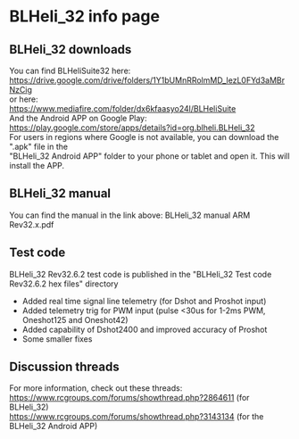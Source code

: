 # BLHeli_32 info page  

## BLHeli_32 downloads  

You can find BLHeliSuite32 here:   
https://drive.google.com/drive/folders/1Y1bUMnRRolmMD_lezL0FYd3aMBrNzCig   
or here:   
https://www.mediafire.com/folder/dx6kfaasyo24l/BLHeliSuite   
And the Android APP on Google Play:   
https://play.google.com/store/apps/details?id=org.blheli.BLHeli_32  
For users in regions where Google is not available, you can download the ".apk" file in the  
"BLHeli_32 Android APP" folder to your phone or tablet and open it. This will install the APP.  

## BLHeli_32 manual

You can find the manual in the link above: BLHeli_32 manual ARM Rev32.x.pdf

## Test code

BLHeli_32 Rev32.6.2 test code is published in the "BLHeli_32 Test code Rev32.6.2 hex files" directory
- Added real time signal line telemetry (for Dshot and Proshot input)  
- Added telemetry trig for PWM input (pulse <30us for 1-2ms PWM, Oneshot125 and Oneshot42)  
- Added capability of Dshot2400 and improved accuracy of Proshot  
- Some smaller fixes  

## Discussion threads

For more information, check out these threads:  
https://www.rcgroups.com/forums/showthread.php?2864611 (for BLHeli_32)  
https://www.rcgroups.com/forums/showthread.php?3143134 (for the BLHeli_32 Android APP)  
